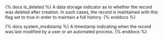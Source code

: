 {% docs is_deleted %}
A data storage indicator as to whether the record was deleted after creation. 
In such cases, the record is maintained with this flag set to true in order to
maintain a full history.
{% enddocs %}

{% docs system_modstamp %}
A timestamp indicating when the record was last modified by a user or an automated process.
{% enddocs %}